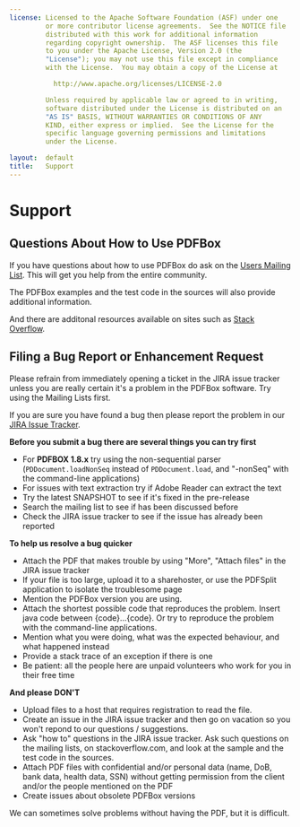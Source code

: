 ```yaml
---
license: Licensed to the Apache Software Foundation (ASF) under one
         or more contributor license agreements.  See the NOTICE file
         distributed with this work for additional information
         regarding copyright ownership.  The ASF licenses this file
         to you under the Apache License, Version 2.0 (the
         "License"); you may not use this file except in compliance
         with the License.  You may obtain a copy of the License at

           http://www.apache.org/licenses/LICENSE-2.0

         Unless required by applicable law or agreed to in writing,
         software distributed under the License is distributed on an
         "AS IS" BASIS, WITHOUT WARRANTIES OR CONDITIONS OF ANY
         KIND, either express or implied.  See the License for the
         specific language governing permissions and limitations
         under the License.

layout:  default
title:   Support
---
```


# Support

## Questions About How to Use PDFBox

If you have questions about how to use PDFBox do ask on the [Users Mailing List](/mailinglists.html "Subscribe to Mailing List"). This will get you help from the entire community.

The PDFBox examples and the test code in the sources will also provide additional information.

And there are additonal resources available on sites such as [Stack Overflow](http://stackoverflow.com/search?q=pdfbox "Stack Overflow").


## Filing a Bug Report or Enhancement Request

<p class="alert alert-info">Please refrain from immediately opening a ticket in the JIRA issue tracker unless
you are really certain it's a problem in the PDFBox software. Try using the Mailing Lists first.</p>

If you are sure you have found a bug then please report the problem in our
[JIRA Issue Tracker](https://issues.apache.org/jira/browse/PDFBOX).

**Before you submit a bug there are several things you can try first**

 - For **PDFBOX 1.8.x** try using the non-sequential parser (``PDDocument.loadNonSeq`` instead of ``PDDocument.load``, and "-nonSeq" with the command-line applications)
 - For issues with text extraction try if Adobe Reader can extract the text
 - Try the latest SNAPSHOT to see if it's fixed in the pre-release
 - Search the mailing list to see if has been discussed before
 - Check the JIRA issue tracker to see if the issue has already been reported

**To help us resolve a bug quicker**

 - Attach the PDF that makes trouble by using "More", "Attach files" in the JIRA issue tracker
 - If your file is too large, upload it to a sharehoster, or use the PDFSplit application to isolate the troublesome page
 - Mention the PDFBox version you are using.
 - Attach the shortest possible code that reproduces the problem. Insert java code between {code}...{code}. Or try to reproduce the problem with the command-line applications.
 - Mention what you were doing, what was the expected behaviour, and what happened instead
 - Provide a stack trace of an exception if there is one
 - Be patient: all the people here are unpaid volunteers who work for you in their free time

**And please DON'T**

 - Upload files to a host that requires registration to read the file.
 - Create an issue in the JIRA issue tracker and then go on vacation so you won't repond to our questions / suggestions.
 - Ask "how to" questions in the JIRA issue tracker. Ask such questions on the mailing lists, on stackoverflow.com, and look at the sample and the test code in the sources.
 - Attach PDF files with confidential and/or personal data (name, DoB, bank data, health data, SSN) without getting permission from the client and/or the people mentioned on the PDF
 - Create issues about obsolete PDFBox versions

<p class="alert alert-info">We can sometimes solve problems without having the PDF, but it is difficult.</p>

